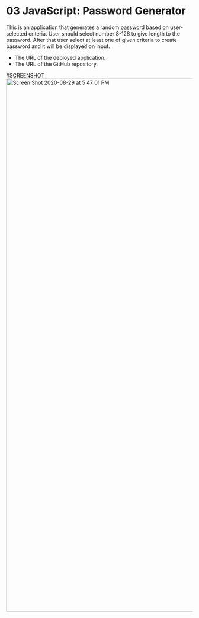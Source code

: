 # 03 JavaScript: Password Generator

This is an application that generates a random password based on user-selected criteria. User should select number 8-128 to give length to the password. After that user select at least one of given criteria to create password and it will be displayed on input.

- The URL of the deployed application.
- The URL of the GitHub repository.

#SCREENSHOT 
<img width="1440" alt="Screen Shot 2020-08-29 at 5 47 01 PM" src="https://user-images.githubusercontent.com/61842637/91647382-365edf00-ea28-11ea-8fee-6e2a43529301.png">

